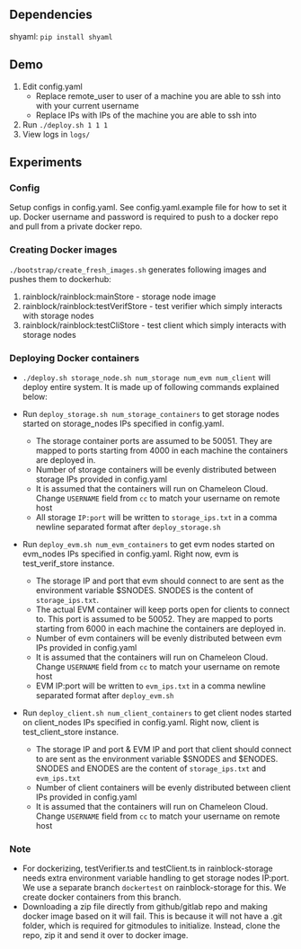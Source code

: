 ## Dependencies
shyaml: `pip install shyaml`

## Demo
1. Edit config.yaml
	- Replace remote_user to user of a machine you are able to ssh into with your current username
	- Replace IPs with IPs of the machine you are able to ssh into
2. Run `./deploy.sh 1 1 1`
3. View logs in `logs/`


## Experiments
### Config
Setup configs in config.yaml. See config.yaml.example file for how to set it up. Docker username and password is required to push to a docker repo and pull from a private docker repo.

### Creating Docker images
`./bootstrap/create_fresh_images.sh` generates following images and pushes them to dockerhub:
1. rainblock/rainblock:mainStore - storage node image
2. rainblock/rainblock:testVerifStore - test verifier which simply interacts with storage nodes
3. rainblock/rainblock:testCliStore - test client which simply interacts with storage nodes

### Deploying Docker containers
* `./deploy.sh storage_node.sh num_storage num_evm num_client` will deploy entire system. It is made up of following commands explained below:

* Run `deploy_storage.sh num_storage_containers` to get storage nodes started on storage_nodes IPs specified in config.yaml.

	- The storage container ports are assumed to be 50051. They are mapped to ports starting from 4000 in each machine the containers are deployed in.
	- Number of storage containers will be evenly distributed between storage IPs provided in config.yaml
	- It is assumed that the containers will run on Chameleon Cloud. Change `USERNAME` field from `cc` to match your username on remote host
	- All storage `IP:port` will be written to `storage_ips.txt` in a comma newline separated format after `deploy_storage.sh`

* Run `deploy_evm.sh num_evm_containers` to get evm nodes started on evm_nodes IPs specified in config.yaml. Right now, evm is test_verif_store instance.

	- The storage IP and port that evm should connect to are sent as the environment variable $SNODES. SNODES is the content of `storage_ips.txt`.
	- The actual EVM container will keep ports open for clients to connect to. This port is assumed to be 50052. They are mapped to ports starting from 6000 in each machine the containers are deployed in.
	- Number of evm containers will be evenly distributed between evm IPs provided in config.yaml
	- It is assumed that the containers will run on Chameleon Cloud. Change `USERNAME` field from `cc` to match your username on remote host
	- EVM IP:port will be written to `evm_ips.txt` in a comma newline separated format after `deploy_evm.sh`

* Run `deploy_client.sh num_client_containers` to get client nodes started on client_nodes IPs specified in config.yaml. Right now, client is test_client_store instance.

	- The storage IP and port & EVM IP and port that client should connect to are sent as the environment variable $SNODES and $ENODES. SNODES and ENODES are the content of `storage_ips.txt` and `evm_ips.txt`
	- Number of client containers will be evenly distributed between client IPs provided in config.yaml
	- It is assumed that the containers will run on Chameleon Cloud. Change `USERNAME` field from `cc` to match your username on remote host


### Note
- For dockerizing, testVerifier.ts and testClient.ts in rainblock-storage needs extra environment variable handling to get storage nodes IP:port. We use a separate branch `dockertest` on rainblock-storage for this. We create docker containers from this branch.
- Downloading a zip file directly from github/gitlab repo and making docker image based on it will fail. This is because it will not have a .git folder, which is required for gitmodules to initialize. Instead, clone the repo, zip it and send it over to docker image.
